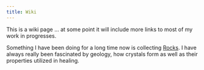 ```yaml
---
title: Wiki
---
```

<style> 
  body {
  background-image: url(images/coffeebeanwiki);
  background-repeat:repeat; 
  background-size: 10em;
}
</style>



This is a wiki page ... at some point it will include more links to most of my work in progresses. 

Something I have been doing for a long time now is collecting [Rocks](rocks.html). I have always really been fascinated by geology, how crystals form as well as their properties utilized in healing. 
 